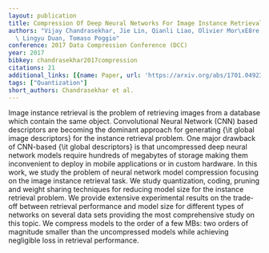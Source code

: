 ```yaml
---
layout: publication
title: Compression Of Deep Neural Networks For Image Instance Retrieval
authors: "Vijay Chandrasekhar, Jie Lin, Qianli Liao, Olivier Mor\xE8re, Antoine Veillard,\
  \ Lingyu Duan, Tomaso Poggio"
conference: 2017 Data Compression Conference (DCC)
year: 2017
bibkey: chandrasekhar2017compression
citations: 21
additional_links: [{name: Paper, url: 'https://arxiv.org/abs/1701.04923'}]
tags: ["Quantization"]
short_authors: Chandrasekhar et al.
---
```

Image instance retrieval is the problem of retrieving images from a database
which contain the same object. Convolutional Neural Network (CNN) based
descriptors are becoming the dominant approach for generating \{\it global image
descriptors\} for the instance retrieval problem. One major drawback of
CNN-based \{\it global descriptors\} is that uncompressed deep neural network
models require hundreds of megabytes of storage making them inconvenient to
deploy in mobile applications or in custom hardware. In this work, we study the
problem of neural network model compression focusing on the image instance
retrieval task. We study quantization, coding, pruning and weight sharing
techniques for reducing model size for the instance retrieval problem. We
provide extensive experimental results on the trade-off between retrieval
performance and model size for different types of networks on several data sets
providing the most comprehensive study on this topic. We compress models to the
order of a few MBs: two orders of magnitude smaller than the uncompressed
models while achieving negligible loss in retrieval performance.